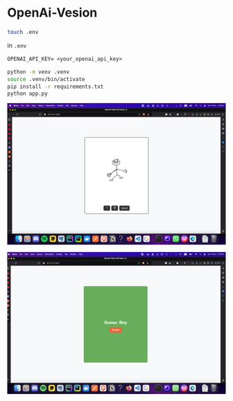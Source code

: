 # OpenAi-Vesion

```bash
touch .env
```

in `.env`
```text
OPENAI_API_KEY= <your_openai_api_key>
```

```bash
python -m venv .venv
source .venv/bin/activate
pip install -r requirements.txt
python app.py
```

![Image](https://github.com/AbdelrahmanShahrour/OpenAi-Vesion/blob/main/images/Screenshot0.png)

![Image](https://github.com/AbdelrahmanShahrour/OpenAi-Vesion/blob/main/images/Screenshot1.png)
